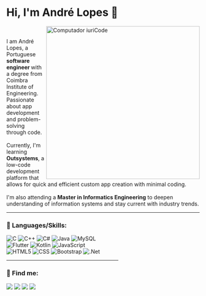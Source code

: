 
# Hi, I'm André Lopes 👋

<img src="https://raw.githubusercontent.com/MicaelliMedeiros/micaellimedeiros/master/image/computer-illustration.png" min-width="400px" max-width="400px" width="400px" align="right" alt="Computador iuriCode">

<br>

<p align="left"> 
I am André Lopes, a Portuguese <strong>software engineer </strong> with a degree from Coimbra Institute of Engineering. Passionate about app development and problem-solving through code.<br><br>
Currently, I'm learning <strong>Outsystems</strong>, a low-code development platform that allows for quick and efficient custom app creation with minimal coding.<br><br>
I'm  also attending a <strong>Master in Informatics Engineering</strong> to deepen understanding of information systems and stay current with industry trends.
</p>

<hr>

### 🔧 Languages/Skills:
<p align="left">

  ![C](https://img.shields.io/badge/C-00599C?style=for-the-badge&logo=c&logoColor=white)
  ![C++](https://img.shields.io/badge/C%2B%2B-00599C?style=for-the-badge&logo=c%2B%2B&logoColor=white)
  ![C#](https://img.shields.io/badge/C%23-239120?style=for-the-badge&logo=c-sharp&logoColor=white)
  ![Java](https://img.shields.io/badge/Java-ED8B00?style=for-the-badge&logo=java&logoColor=white)
  ![MySQL](https://img.shields.io/badge/MySQL-005C84?style=for-the-badge&logo=mysql&logoColor=white)  <br>
  ![Flutter](https://img.shields.io/badge/Flutter-02569B?style=for-the-badge&logo=flutter&logoColor=white)
  ![Kotlin](https://img.shields.io/badge/Kotlin-0095D5?&style=for-the-badge&logo=kotlin&logoColor=white)
  ![JavaScript](https://img.shields.io/badge/JavaScript-323330?style=for-the-badge&logo=javascript&logoColor=F7DF1E)<br> 
  ![HTML5](https://img.shields.io/badge/HTML5-E34F26?style=for-the-badge&logo=html5&logoColor=white)
  ![CSS](https://img.shields.io/badge/CSS3-1572B6?style=for-the-badge&logo=css3&logoColor=white) 
  ![Bootstrap](https://img.shields.io/badge/Bootstrap-563D7C?style=for-the-badge&logo=bootstrap&logoColor=white)
  ![.Net](https://img.shields.io/badge/.NET-512BD4?style=for-the-badge&logo=dotnet&logoColor=white)
 
</p>

<hr width="58%">


### 💌 Find me:

<p align="left">
  
    
  <a href="mailto:andrerlopes00@gmail.com" alt="Gmail">
  <img src="https://img.shields.io/badge/Gmail-D14836?style=for-the-badge&logo=gmail&logoColor=white" /></a>

  <a href="https://www.linkedin.com/in/andrelopes301" alt="Linkedin">
  <img src="https://img.shields.io/badge/LinkedIn-0077B5?style=for-the-badge&logo=linkedin&logoColor=white" /></a>
  
  <a href="https://www.facebook.com/Andrelopes.2000" alt="Facebook">
  <img src="https://img.shields.io/badge/Facebook-1877F2?style=for-the-badge&logo=facebook&logoColor=white"/></a>

  <a href="https://www.instagram.com/andrelopes301" alt="Instagram">
  <img src="https://img.shields.io/badge/Instagram-E4405F?style=for-the-badge&logo=instagram&logoColor=white"/></a>
</p>  

<!---
andrelopes301/andrelopes301 is a ✨ special ✨ repository because its `README.md` (this file) appears on your GitHub profile.
You can click the Preview link to take a look at your changes.
--->
